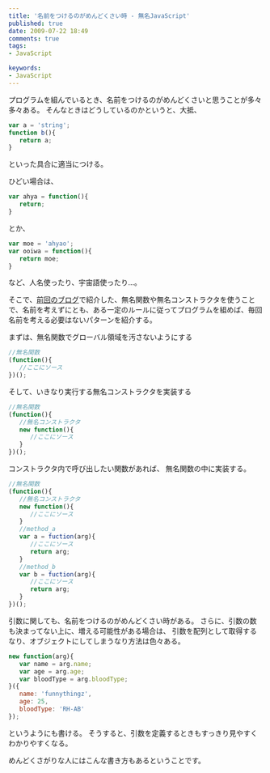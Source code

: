 ```yaml
---
title: '名前をつけるのがめんどくさい時 - 無名JavaScript'
published: true
date: 2009-07-22 18:49
comments: true
tags:
- JavaScript

keywords:
- JavaScript
---
```

プログラムを組んでいるとき、名前をつけるのがめんどくさいと思うことが多々多々ある。
そんなときはどうしているのかというと、大抵、


```js
var a = 'string';
function b(){
   return a;
}
```

といった具合に適当につける。

ひどい場合は、


```js
var ahya = function(){
   return;
}
```

とか、


```js
var moe = 'ahyao';
var ooiwa = function(){
   return moe;
}
```

など、人名使ったり、宇宙語使ったり…。

そこで、[前回のブログ](http://hiropo.co.uk/archives/168 "前回のブログ")で紹介した、無名関数や無名コンストラクタを使うことで、名前を考えずにとも、ある一定のルールに従ってプログラムを組めば、毎回名前を考える必要はないパターンを紹介する。

まずは、無名関数でグローバル領域を汚さないようにする


```js
//無名関数
(function(){
   //ここにソース
})();
```

そして、いきなり実行する無名コンストラクタを実装する


```js
//無名関数
(function(){
   //無名コンストラクタ
   new function(){
      //ここにソース
   }
})();
```

コンストラクタ内で呼び出したい関数があれば、
無名関数の中に実装する。


```js
//無名関数
(function(){
   //無名コンストラクタ
   new function(){
      //ここにソース
   }
   //method_a
   var a = fuction(arg){
      //ここにソース
      return arg;
   }
   //method_b
   var b = fuction(arg){
      //ここにソース
      return arg;
   }
})();
```

引数に関しても、名前をつけるのがめんどくさい時がある。
さらに、引数の数も決まってない上に、増える可能性がある場合は、
引数を配列として取得するなり、オブジェクトにしてしまうなり方法は色々ある。


```js
new function(arg){
   var name = arg.name;
   var age = arg.age;
   var bloodType = arg.bloodType;
}({
   name: 'funnythingz',
   age: 25,
   bloodType: 'RH-AB'
});
```


というようにも書ける。
そうすると、引数を定義するときもすっきり見やすくわかりやすくなる。

めんどくさがりな人にはこんな書き方もあるということです。